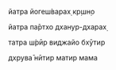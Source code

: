 йатра йогеш́варах̣ кр̣шн̣о

йатра па̄ртхо дханур-дхарах̣

татра ш́рӣр виджайо бхӯтир

дхрува̄ нӣтир матир мама